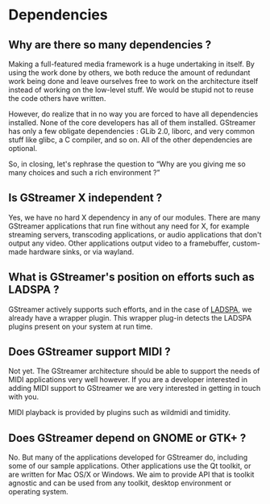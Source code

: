 # Dependencies

## Why are there so many dependencies ?

Making a full-featured media framework is a huge undertaking in
itself. By using the work done by others, we both reduce the amount of
redundant work being done and leave ourselves free to work on the
architecture itself instead of working on the low-level stuff. We would
be stupid not to reuse the code others have written.

However, do realize that in no way you are forced to have all
dependencies installed. None of the core developers has all of them
installed. GStreamer has only a few obligate dependencies : GLib 2.0,
liborc, and very common stuff like glibc, a C compiler, and so on. All
of the other dependencies are optional.

So, in closing, let's rephrase the question to “Why are you giving me so
many choices and such a rich environment ?”

## Is GStreamer X independent ?

Yes, we have no hard X dependency in any of our modules. There
are many GStreamer applications that run fine without any need for X,
for example streaming servers, transcoding applications, or audio
applications that don't output any video. Other applications output
video to a framebuffer, custom-made hardware sinks, or via wayland.

## What is GStreamer's position on efforts such as LADSPA ?

GStreamer actively supports such efforts, and in the case of
[LADSPA](http://www.ladspa.org/), we already have a wrapper plugin. This
wrapper plug-in detects the LADSPA plugins present on your system at run
time.

## Does GStreamer support MIDI ?

Not yet. The GStreamer architecture should be able to support the
needs of MIDI applications very well however. If you are a developer
interested in adding MIDI support to GStreamer we are very interested in
getting in touch with you.

MIDI playback is provided by plugins such as wildmidi and timidity.

## Does GStreamer depend on GNOME or GTK+ ?

No. But many of the applications developed for GStreamer do,
including some of our sample applications. Other applications use the Qt
toolkit, or are written for Mac OS/X or Windows. We aim to provide API
that is toolkit agnostic and can be used from any toolkit, desktop
environment or operating system.
